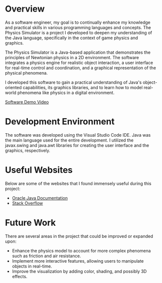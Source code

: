 # Overview

As a software engineer, my goal is to continually enhance my knowledge and practical skills in various programming languages and concepts. The Physics Simulator is a project I developed to deepen my understanding of the Java language, specifically in the context of game physics and graphics. 

The Physics Simulator is a Java-based application that demonstrates the principles of Newtonian physics in a 2D environment. The software integrates a physics engine for realistic object interaction, a user interface for real-time control and coordination, and a graphical representation of the physical phenomena.

I developed this software to gain a practical understanding of Java's object-oriented capabilities, its graphics libraries, and to learn how to model real-world phenomena like physics in a digital environment.

[Software Demo Video](http://youtube.link.goes.here)

# Development Environment

The software was developed using the Visual Studio Code IDE. Java was the main language used for the entire development. I utilized the javax.swing and java.awt libraries for creating the user interface and the graphics, respectively. 

# Useful Websites

Below are some of the websites that I found immensely useful during this project:

- [Oracle Java Documentation](https://docs.oracle.com/javase/8/docs/)
- [Stack Overflow](https://stackoverflow.com)

# Future Work

There are several areas in the project that could be improved or expanded upon:

- Enhance the physics model to account for more complex phenomena such as friction and air resistance.
- Implement more interactive features, allowing users to manipulate objects in real-time.
- Improve the visualization by adding color, shading, and possibly 3D effects.

